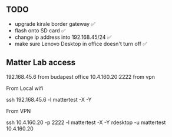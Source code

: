 ## TODO
- upgrade kirale border gateway ✅
- flash onto SD card ✅
- change ip address into 192.168.45/24 ✅
- make sure Lenovo Desktop in office doesn't turn off ✅

## Matter Lab access

192.168.45.6 from budapest office
10.4.160.20:2222 from vpn

From Local wifi

ssh 192.168.45.6 -l mattertest -X -Y

From VPN 

ssh 10.4.160.20 -p 2222 -l mattertest -X -Y
rdesktop -u mattertest 10.4.160.20